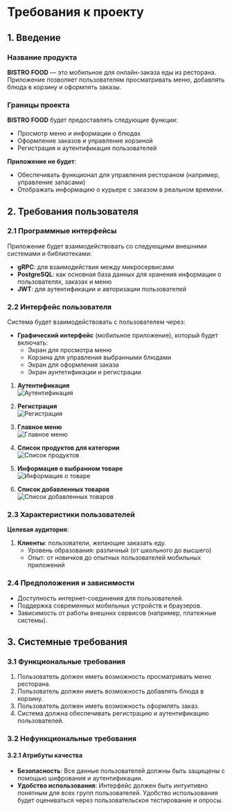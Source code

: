# Требования к проекту

## 1. Введение

### Название продукта
**BISTRO FOOD** — это мобильное для онлайн-заказа еды из ресторана. Приложение позволяет пользователям просматривать меню, добавлять блюда в корзину и оформлять заказы.

### Границы проекта
**BISTRO FOOD** будет предоставлять следующие функции:
- Просмотр меню и информации о блюдах
- Оформление заказов и управление корзиной
- Регистрация и аутентификация пользователей

**Приложение не будет**:
- Обеспечивать функционал для управления рестораном (например, управление запасами)
- Отображать информацию о курьере с заказом в реальном времени.

## 2. Требования пользователя

### 2.1 Программные интерфейсы
Приложение будет взаимодействовать со следующими внешними системами и библиотеками:
- **gRPC**: для взаимодействия между микросервисами
- **PostgreSQL**: как основная база данных для хранения информации о пользователях, заказах и меню
- **JWT**: для аутентификации и авторизации пользователей

### 2.2 Интерфейс пользователя
Система будет взаимодействовать с пользователем через:
- **Графический интерфейс** (мобильное приложение), который будет включать:
    - Экран для просмотра меню
    - Корзина для управления выбранными блюдами
    - Экран для оформления заказа
    - Экран аунтетификации и регистрации


1. **Аутентификация**  
   ![Аутентификация](mocs/authentication_activity.png)


2. **Регистрация**  
   ![Регистрация](mocs/registration_activity.png)  


3. **Главное меню**  
   ![Главное меню](mocs/main_menu_activity.png)  


4. **Список продуктов для категории**  
   ![Список продуктов](mocs/list_products_activity.png)  


5. **Информация о выбранном товаре**  
   ![Информация о товаре](mocs/food_detail_activity.png)


6. **Список добавленных товаров**  
   ![Список добавленных товаров](mocs/basket_activity.png)

### 2.3 Характеристики пользователей
**Целевая аудитория**:
1. **Клиенты**: пользователи, желающие заказать еду.
    - Уровень образования: различный (от школьного до высшего)
    - Опыт: от новичков до опытных пользователей мобильных приложений

### 2.4 Предположения и зависимости
- Доступность интернет-соединения для пользователей.
- Поддержка современных мобильных устройств и браузеров.
- Зависимость от работы внешних сервисов (например, платежные системы).

## 3. Системные требования

### 3.1 Функциональные требования
1. Пользователь должен иметь возможность просматривать меню ресторана.
2. Пользователь должен иметь возможность добавлять блюда в корзину.
3. Пользователь должен иметь возможность оформлять заказ.
4. Система должна обеспечивать регистрацию и аутентификацию пользователей.

### 3.2 Нефункциональные требования

#### 3.2.1 Атрибуты качества
- **Безопасность**: Все данные пользователей должны быть защищены с помощью шифрования и аутентификации.
- **Удобство использования**: Интерфейс должен быть интуитивно понятным для всех групп пользователей. Удобство использования будет оцениваться через пользовательское тестирование и опросы.
